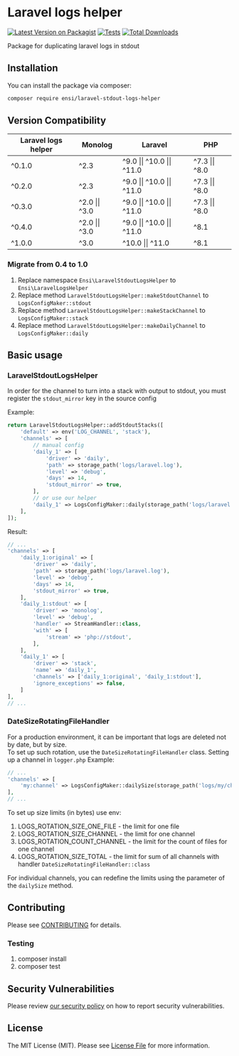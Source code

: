 # Laravel logs helper

[![Latest Version on Packagist](https://img.shields.io/packagist/v/ensi/laravel-stdout-logs-helper.svg?style=flat-square)](https://packagist.org/packages/ensi/laravel-stdout-logs-helper)
[![Tests](https://github.com/ensi-platform/laravel-stdout-logs-helper/actions/workflows/run-tests.yml/badge.svg?branch=master)](https://github.com/ensi-platform/laravel-stdout-logs-helper/actions/workflows/run-tests.yml)
[![Total Downloads](https://img.shields.io/packagist/dt/ensi/laravel-stdout-logs-helper.svg?style=flat-square)](https://packagist.org/packages/ensi/laravel-stdout-logs-helper)

Package for duplicating laravel logs in stdout

## Installation

You can install the package via composer:

```bash
composer require ensi/laravel-stdout-logs-helper
```

## Version Compatibility

| Laravel logs helper | Monolog        | Laravel                    | PHP            |
|---------------------|----------------|----------------------------|----------------|
| ^0.1.0              | ^2.3           | ^9.0 \|\| ^10.0 \|\| ^11.0 | ^7.3 \|\| ^8.0 |
| ^0.2.0              | ^2.3           | ^9.0 \|\| ^10.0 \|\| ^11.0 | ^7.3 \|\| ^8.0 |
| ^0.3.0              | ^2.0 \|\| ^3.0 | ^9.0 \|\| ^10.0 \|\| ^11.0 | ^7.3 \|\| ^8.0 |
| ^0.4.0              | ^2.0 \|\| ^3.0 | ^9.0 \|\| ^10.0 \|\| ^11.0 | ^8.1           |
| ^1.0.0              | ^3.0           | ^10.0 \|\| ^11.0           | ^8.1           |

### Migrate from 0.4 to 1.0

1. Replace namespace `Ensi\LaravelStdoutLogsHelper` to `Ensi\LaravelLogsHelper`
2. Replace method `LaravelStdoutLogsHelper::makeStdoutChannel` to `LogsConfigMaker::stdout`
3. Replace method `LaravelStdoutLogsHelper::makeStackChannel` to `LogsConfigMaker::stack`
4. Replace method `LaravelStdoutLogsHelper::makeDailyChannel` to `LogsConfigMaker::daily`

## Basic usage

### LaravelStdoutLogsHelper

In order for the channel to turn into a stack with output to stdout, you must register the `stdout_mirror` key in the source config

Example:

```php
return LaravelStdoutLogsHelper::addStdoutStacks([
    'default' => env('LOG_CHANNEL', 'stack'),
    'channels' => [
        // manual config
        'daily_1' => [
            'driver' => 'daily',
            'path' => storage_path('logs/laravel.log'),
            'level' => 'debug',
            'days' => 14,
            'stdout_mirror' => true,
        ],
        // or use our helper
        'daily_1' => LogsConfigMaker::daily(storage_path('logs/laravel.log'))
    ],
]);
```

Result:

```php
// ...
'channels' => [
    'daily_1:original' => [
        'driver' => 'daily',
        'path' => storage_path('logs/laravel.log'),
        'level' => 'debug',
        'days' => 14,
        'stdout_mirror' => true,
    ],
    'daily_1:stdout' => [
        'driver' => 'monolog',
        'level' => 'debug',
        'handler' => StreamHandler::class,
        'with' => [
            'stream' => 'php://stdout',
        ],
    ],
    'daily_1' => [
        'driver' => 'stack',
        'name' => 'daily_1',
        'channels' => ['daily_1:original', 'daily_1:stdout'],
        'ignore_exceptions' => false,
    ]
],
// ...
```

### DateSizeRotatingFileHandler

For a production environment, it can be important that logs are deleted not by date, but by size.  
To set up such rotation, use the `DateSizeRotatingFileHandler` class. Setting up a channel in `logger.php` Example:

```php
// ...
'channels' => [
    'my:channel' => LogsConfigMaker::dailySize(storage_path('logs/my/channel.log'))
],
// ...
```

To set up size limits (in bytes) use env:

1. LOGS_ROTATION_SIZE_ONE_FILE - the limit for one file
2. LOGS_ROTATION_SIZE_CHANNEL - the limit for one channel
3. LOGS_ROTATION_COUNT_CHANNEL - the limit for the count of files for one channel
4. LOGS_ROTATION_SIZE_TOTAL - the limit for sum of all channels with handler `DateSizeRotatingFileHandler::class`

For individual channels, you can redefine the limits using the parameter of the `dailySize` method.

## Contributing

Please see [CONTRIBUTING](.github/CONTRIBUTING.md) for details.

### Testing

1. composer install
2. composer test

## Security Vulnerabilities

Please review [our security policy](.github/SECURITY.md) on how to report security vulnerabilities.

## License

The MIT License (MIT). Please see [License File](LICENSE.md) for more information.
